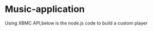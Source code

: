 Music-application
=================
Using XBMC API,below is the node.js code to build a custom player
